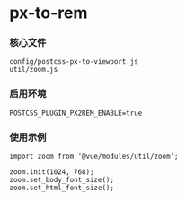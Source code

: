 # px-to-rem

### 核心文件
```
config/postcss-px-to-viewport.js
util/zoom.js
```

### 启用环境
```
POSTCSS_PLUGIN_PX2REM_ENABLE=true
```

### 使用示例
```
import zoom from '@vue/modules/util/zoom';

zoom.init(1024, 768);
zoom.set_body_font_size();
zoom.set_html_font_size();
```
